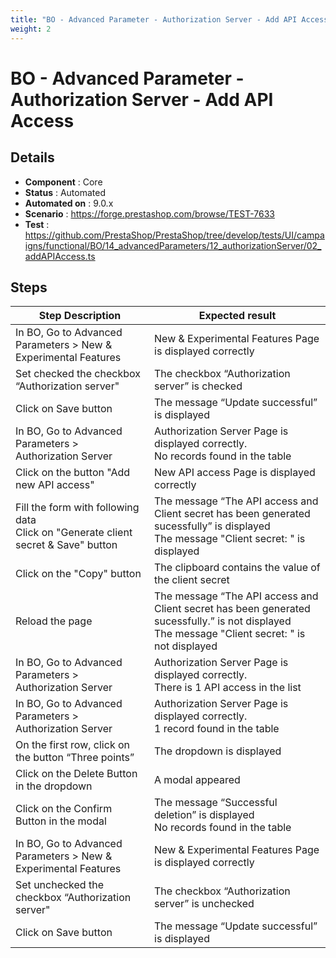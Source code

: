 ```yaml
---
title: "BO - Advanced Parameter - Authorization Server - Add API Access"
weight: 2
---
```


# BO - Advanced Parameter - Authorization Server - Add API Access
## Details
* **Component** : Core
* **Status** : Automated
* **Automated on** : 9.0.x
* **Scenario** : https://forge.prestashop.com/browse/TEST-7633
* **Test** : https://github.com/PrestaShop/PrestaShop/tree/develop/tests/UI/campaigns/functional/BO/14_advancedParameters/12_authorizationServer/02_addAPIAccess.ts

## Steps
| Step Description | Expected result |
| ----- | ----- |
| In BO, Go to Advanced Parameters > New & Experimental Features | New & Experimental Features Page is displayed correctly |
| Set checked the checkbox “Authorization server" | The checkbox “Authorization server” is checked |
| Click on Save button | The message “Update successful” is displayed |
| In BO, Go to Advanced Parameters > Authorization Server | Authorization Server Page is displayed correctly.<br>No records found in the table |
| Click on the button "Add new API access" | New API access Page is displayed correctly |
| Fill the form with following data<br>Click on "Generate client secret & Save" button | The message “The API access and Client secret has been generated sucessfully” is displayed<br>The message "Client secret: " is displayed |
| Click on the "Copy" button | The clipboard contains the value of the client secret |
| Reload the page | The message “The API access and Client secret has been generated sucessfully.” is not displayed<br>The message "Client secret: " is not displayed |
| In BO, Go to Advanced Parameters > Authorization Server | Authorization Server Page is displayed correctly.<br>There is 1 API access in the list |
| In BO, Go to Advanced Parameters > Authorization Server | Authorization Server Page is displayed correctly.<br>1 record found in the table |
| On the first row, click on the button “Three points” | The dropdown is displayed |
| Click on the Delete Button in the dropdown | A modal appeared |
| Click on the Confirm Button in the modal | The message “Successful deletion” is displayed<br>No records found in the table |
| In BO, Go to Advanced Parameters > New & Experimental Features | New & Experimental Features Page is displayed correctly |
| Set unchecked the checkbox “Authorization server" | The checkbox “Authorization server” is unchecked |
| Click on Save button | The message “Update successful” is displayed |